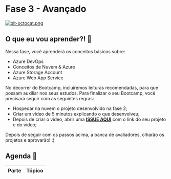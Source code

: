 # Fase 3 - Avançado

[![bit-octocat.png](https://i.postimg.cc/JzxhSxxy/bit-octocat.png)](https://postimg.cc/hXJgd9Hg)

## O que eu vou aprender?! 📕

Nessa fase, você aprenderá os conceitos básicos sobre: 

- Azure DevOps
- Conceitos de Nuvem & Azure
- Azure Storage Account
- Azure Web App Service

No decorrer do Bootcamp, incluiremos leituras recomendadas, para que possam auxiliar nos seus estudos.
Para finalizar o seu Bootcamp, você precisará seguir com as seguintes regras:

- Hospedar na nuvem o projeto desenvolvido na fase 2;
- Criar um vídeo de 5 minutos explicando o que desenvolveu;
- Depois de criar o vídeo, abrir uma **[ISSUE AQUI](https://github.com/glaucia86/frontend-bootcamp-online/issues)** com o link do seu projeto e do vídeo;

Depois de seguir com os passos acima, a banca de avaliadores, olharão os projetos e aprovarão! :)

## Agenda 📘

| Parte  |  Tópico |   
|---|--- |